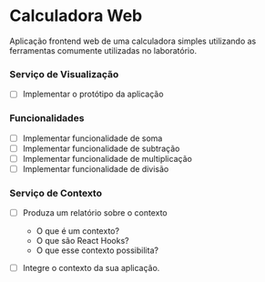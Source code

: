# Calculadora Web

Aplicação frontend web de uma calculadora simples utilizando as 
ferramentas comumente utilizadas no laboratório.

### Serviço de Visualização

- [ ] Implementar o protótipo da aplicação

### Funcionalidades

- [ ] Implementar funcionalidade de soma
- [ ] Implementar funcionalidade de subtração
- [ ] Implementar funcionalidade de multiplicação
- [ ] Implementar funcionalidade de divisão

### Serviço de Contexto

- [ ] Produza um relatório sobre o contexto
    - O que é um contexto?
    - O que são React Hooks?
    - O que esse contexto possibilita? 

- [ ] Integre o contexto da sua aplicação.


